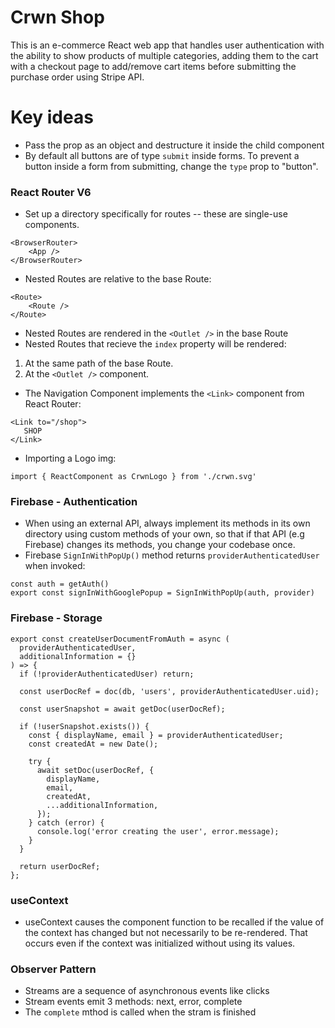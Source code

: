 # Crwn Shop

This is an e-commerce React web app that handles user authentication with the ability to show products of multiple categories, adding them to the cart with a checkout page to add/remove cart items before submitting the purchase order using Stripe API.

# Key ideas

- Pass the prop as an object and destructure it inside the child component
- By default all buttons are of type `submit` inside forms. To prevent a button inside a form from submitting, change the `type` prop to "button".

### React Router V6

- Set up a directory specifically for routes -- these are single-use components.

```
<BrowserRouter>
    <App />
</BrowserRouter>
```

- Nested Routes are relative to the base Route:

```
<Route>
    <Route />
</Route>
```

- Nested Routes are rendered in the `<Outlet />` in the base Route
- Nested Routes that recieve the `index` property will be rendered:

1. At the same path of the base Route.
2. At the `<Outlet />` component.

- The Navigation Component implements the `<Link>` component from React Router:

```
<Link to="/shop">
   SHOP
</Link>
```

- Importing a Logo img:

```
import { ReactComponent as CrwnLogo } from './crwn.svg'
```

### Firebase - Authentication

- When using an external API, always implement its methods in its own directory using custom methods of your own, so that if that API (e.g Firebase) changes its methods, you change your codebase once.
- Firebase `SignInWithPopUp()` method returns `providerAuthenticatedUser` when invoked:

```
const auth = getAuth()
export const signInWithGooglePopup = SignInWithPopUp(auth, provider)
```

### Firebase - Storage

```
export const createUserDocumentFromAuth = async (
  providerAuthenticatedUser,
  additionalInformation = {}
) => {
  if (!providerAuthenticatedUser) return;

  const userDocRef = doc(db, 'users', providerAuthenticatedUser.uid);

  const userSnapshot = await getDoc(userDocRef);

  if (!userSnapshot.exists()) {
    const { displayName, email } = providerAuthenticatedUser;
    const createdAt = new Date();

    try {
      await setDoc(userDocRef, {
        displayName,
        email,
        createdAt,
        ...additionalInformation,
      });
    } catch (error) {
      console.log('error creating the user', error.message);
    }
  }

  return userDocRef;
};
```

### useContext
- useContext causes the component function to be recalled if the value of the context has changed but not necessarily to be re-rendered. That occurs even if the context was initialized without using its values.

### Observer Pattern
- Streams are a sequence of asynchronous events like clicks
- Stream events emit 3 methods: next, error, complete
- The `complete` mthod is called when the stram is finished